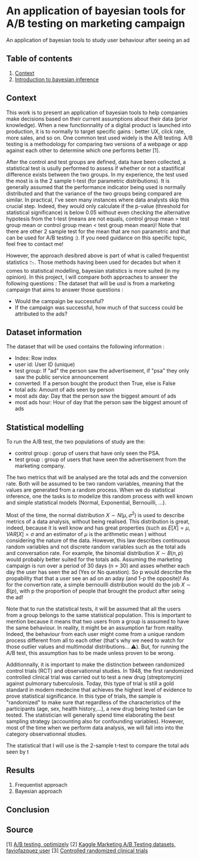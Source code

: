 # An application of bayesian tools for A/B testing on marketing campaign
An application of bayesian tools to study user behaviour after seeing an ad 

## Table of contents
1. [Context](#table-of-contents)
2. [Introduction to bayesian inference](#introduction-to-bayesian-inference)

## Context
This work is to present an application of bayesian tools to help companies make decisions based on their current assumptions about their data (prior knowledge). When a new functionnality of a digital product is launched into production, it is to normally to target specific gains : better UX, click rate, more sales, and so on. One common test used widely is the A/B testing. A/B testing  is a methodology for comparing two versions of a webpage or app against each other to determine which one performs better [1].

After the control and test groups are defined, data have been collected, a statistical test is usully performed to assess if whether or not a stastifical difference exists between the two groups. In my experience, the test used the most is is the 2 sample t-test (for parametric distributions). It is generally assumed that the performance indicator being used is normally distributed and that the variance of the two groups being compared are similar. In practical, I've seen many instances where data analysts skip this crucial step. Indeed, they would only calculate if the p-value (threshold for statistical significance) is below 0.05 without even checking the alternative hypotesis from the t-test (means are not equals, control group mean > test group mean or control group mean < test group mean mean)! Note that there are other 2 sample test for the mean that are non parametric and that can be used for A/B testing :). If you  need guidance on this specific topic, feel free to contact me!

However, the approach desibred above is part of what is called frequentist statistics 📉.  Those methods having been used for decades but when it comes to statistical modelling, bayesian statistics is more suited (in my opinion). In this project, I will compare both approaches to answer the following questions : 
The dataset that will be usd is from a marketing campaign that aims to answer those questions :

- Would the campaign be successful?
- If the campaign was successful, how much of that success could be attributed to the ads?


## Dataset information
The dataset that will be used contains the following information : 
- Index: Row index
- user id: User ID (unique)
- test group: If "ad" the person saw the advertisement, if "psa" they only saw the public service announcement
- converted: If a person bought the product then True, else is False
- total ads: Amount of ads seen by person
- most ads day: Day that the person saw the biggest amount of ads
- most ads hour: Hour of day that the person saw the biggest amount of ads


## Statistical modelling
To run the A/B test, the two populations of study are the:
- control group : gorup of users that have only seen the PSA.
- test group : group of users that have seen the advertisement from the marketing company.
  
The two metrics that will be analysed are the total ads and the conversion rate. Both will be assumed to be two random variables, meaning that the values are generated from a random process. When we do statistical inference, one the tasks is to modelize this random process with well known and simple statistical models (Normal, Exponential, Bernouilli, ...).

Most of the time, the normal distribution $` X \sim N(\mu,\sigma^2) `$ is used to describe metrics of a data analysis, without being realised. This distribution is great, indeed, because it is well know and has great properties (such as $`E[X] = \mu `$, $` VAR[X] = \sigma `$ and an estimator of $`\mu`$ is the arithmetic mean )   without considering the nature of the data. However, this law describes continuous random variables and not discrete random variables such as the total ads and conversation rate. For example, the binomial distribution $` X \sim B(n,p)`$ would probably better suited for the totals ads. Assuming the marketing campaign is run over a period of 30 days (n = 30) and asses whether each day the user has seen the ad (Yes or No question). So p would describe the propability that that a user see an ad on an aday (and 1-p the opposite)! As for the convertion rate, a simple bernouilli distribution would do the job $`X \sim B(p)`$, with p the proportion of people that brought the product after seing the ad!

Note that to run the statistical tests, it will be assumed that all the users from a group belongs to the same statistical population. This is important to mention because it means that two users from a group is assumed to have the same behaviour. In reality, it might be an assumption far from reality. Indeed, the behaviour from each user might come from a unique random process different from all to each other (that's why we need to watch for those outlier values and multimodal distributions... ⚠️). But, for running the A/B test, this assumption has to be made unless proven to be wrong. 

Additionnally, it is important to make the distinction between randomized control trials (RCT) and observationnal studies. In 1948, the first randomized controlled clinical trial was carried out to test a new drug (streptomycin) against pulmonary tuberculosis. Today, this type of trial is still a gold standard in modern medecine that achieves the highest level of evidence to prove statistical significance. In this type of trials, the sample is "randomized" to make sure that regardless of the characteristics of the participants (age, sex, health history,...), a new drug being tested can be tested. The statistician will generally spend time elaborating the best sampling strategy (accounting also for confounding variables). However, most of the time when we perform data analysis, we will fall into into the category observationnal studies.


The statistical that I will use is the 2-sample t-test to compare the total ads seen by t

## Results 
1. Frequentist approach
2. Bayesian approach

## Conclusion

## Source
[1] [A/B testing, optimizely](https://www.optimizely.com/optimization-glossary/ab-testing/)
[2] [Kaggle Marketing A/B Testing datasets, faviofazquez user](https://www.kaggle.com/datasets/faviovaz/marketing-ab-testing/data)
[3] [Controlled randomized clinical trials](https://pubmed.ncbi.nlm.nih.gov/18225427/#:~:text=However%2C%20it%20is%20the%20development,from%20those%20of%20a%20placebo.)
